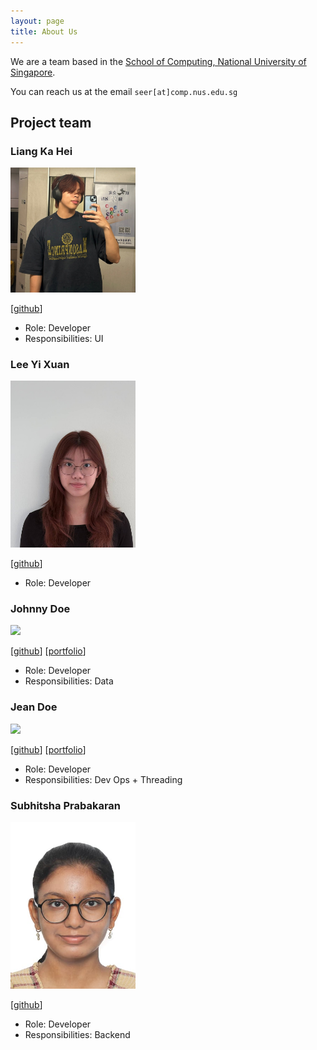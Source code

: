 ```yaml
---
layout: page
title: About Us
---
```


We are a team based in the [School of Computing, National University of Singapore](https://www.comp.nus.edu.sg).

You can reach us at the email `seer[at]comp.nus.edu.sg`

## Project team

### Liang Ka Hei

<img src="images/kahei9299.png" width="200px">

[[github](https://github.com/kahei9299)]

* Role: Developer
* Responsibilities: UI

### Lee Yi Xuan

<img src="images/bobbodi.png" width="200px">

[[github](http://github.com/bobbodi)]

* Role: Developer

### Johnny Doe

<img src="images/johndoe.png" width="200px">

[[github](http://github.com/johndoe)] [[portfolio](team/johndoe.md)]

* Role: Developer
* Responsibilities: Data

### Jean Doe

<img src="images/johndoe.png" width="200px">

[[github](http://github.com/johndoe)]
[[portfolio](team/johndoe.md)]

* Role: Developer
* Responsibilities: Dev Ops + Threading

### Subhitsha Prabakaran

<img src="images/subhitsha-sp.png" width="200px">

[[github](https://github.com/subhitsha-sp)]

* Role: Developer
* Responsibilities: Backend
